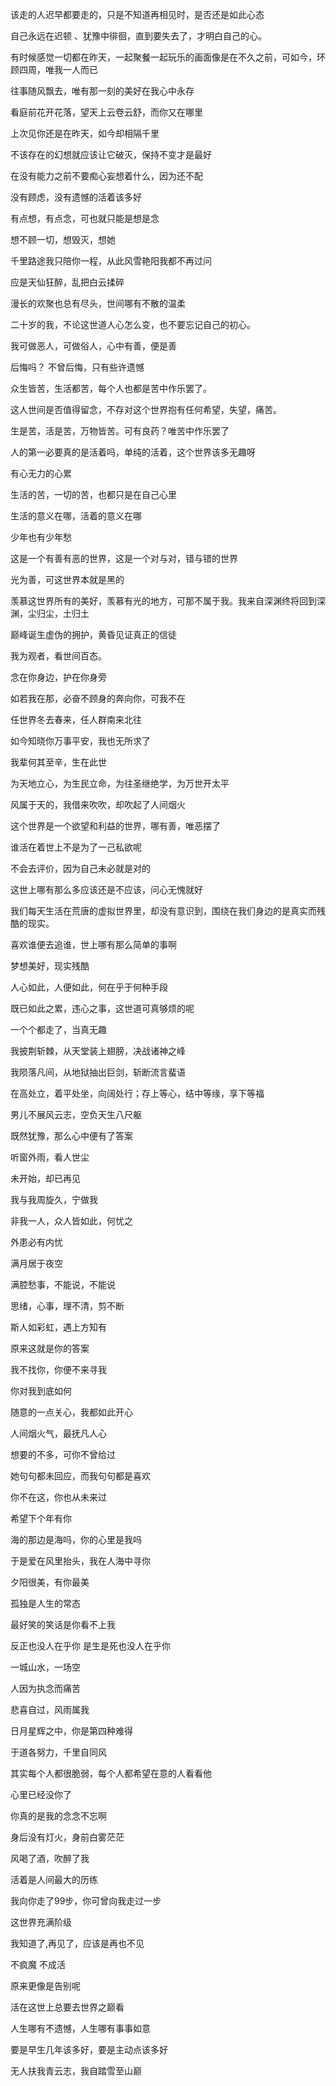 该走的人迟早都要走的，只是不知道再相见时，是否还是如此心态

自己永远在迟顿 、犹豫中徘徊，直到要失去了，才明白自己的心。

有时候感觉一切都在昨天，一起聚餐一起玩乐的画面像是在不久之前，可如今，环顾四周，唯我一人而已

往事随风飘去，唯有那一刻的美好在我心中永存

看庭前花开花落，望天上云卷云舒，而你又在哪里

上次见你还是在昨天，如今却相隔千里

不该存在的幻想就应该让它破灭，保持不变才是最好

在没有能力之前不要痴心妄想着什么，因为还不配

没有顾虑，没有遗憾的活着该多好

有点想，有点念，可也就只能是想是念

想不顾一切，想毁灭，想她

千里路途我只陪你一程，从此风雪艳阳我都不再过问

应是天仙狂醉，乱把白云揉碎

漫长的欢聚也总有尽头，世间哪有不散的温柔

二十岁的我，不论这世道人心怎么变，也不要忘记自己的初心。

我可做恶人，可做俗人，心中有善，便是善

后悔吗？ 不曾后悔，只有些许遗憾

众生皆苦，生活都苦，每个人也都是苦中作乐罢了。

这人世间是否值得留念，不存对这个世界抱有任何希望，失望，痛苦。

生是苦，活是苦，万物皆苦。可有良药？唯苦中作乐罢了

人的第一必要真的是活着吗，单纯的活着，这个世界该多无趣呀

有心无力的心累

生活的苦，一切的苦，也都只是在自己心里

生活的意义在哪，活着的意义在哪

少年也有少年愁

这是一个有善有恶的世界，这是一个对与对，错与错的世界

光为善，可这世界本就是黑的

羡慕这世界所有的美好，羡慕有光的地方，可那不属于我。我来自深渊终将回到深渊，尘归尘，土归土

巅峰诞生虚伪的拥护，黄昏见证真正的信徒

我为观者，看世间百态。

念在你身边，护在你身旁

如若我在那，必奋不顾身的奔向你，可我不在

任世界冬去春来，任人群南来北往

如今知晓你万事平安，我也无所求了

我辈何其至辛，生在此世

为天地立心，为生民立命，为往圣继绝学，为万世开太平

风属于天的，我借来吹吹，却吹起了人间烟火

这个世界是一个欲望和利益的世界，哪有善，唯恶摆了

谁活在着世上不是为了一己私欲呢

不会去评价，因为自己未必就是对的

这世上哪有那么多应该还是不应该，问心无愧就好

我们每天生活在荒唐的虚拟世界里，却没有意识到，围绕在我们身边的是真实而残酷的现实。

喜欢谁便去追谁，世上哪有那么简单的事啊

梦想美好，现实残酷

人心如此，人便如此，何在乎于何种手段

既已如此之累，违心之事，这世道可真够烦的呢

一个个都走了，当真无趣

我披荆斩棘，从天堂装上翅膀，决战诸神之峰

我陨落凡间，从地狱抽出巨剑，斩断流言蜚语

在高处立，着平处坐，向阔处行；存上等心，结中等缘，享下等福

男儿不展风云志，空负天生八尺躯

既然犹豫，那么心中便有了答案

听窗外雨，看人世尘

未开始，却已再见

我与我周旋久，宁做我

非我一人，众人皆如此，何忧之

外患必有内忧

满月居于夜空

满腔愁事，不能说，不能说

思绪，心事，理不清，剪不断

斯人如彩虹，遇上方知有

原来这就是你的答案

我不找你，你便不来寻我

你对我到底如何

随意的一点关心，我都如此开心

人间烟火气，最抚凡人心

想要的不多，可你不曾给过

她句句都未回应，而我句句都是喜欢

你不在这，你也从未来过

希望下个年有你

海的那边是海吗，你的心里是我吗

于是爱在风里抬头，我在人海中寻你

夕阳很美，有你最美

孤独是人生的常态

最好笑的笑话是你看不上我

反正也没人在乎你 是生是死也没人在乎你

一城山水，一场空

人因为执念而痛苦

悲喜自过，风雨属我

日月星辉之中，你是第四种难得

于道各努力，千里自同风

其实每个人都很脆弱，每个人都希望在意的人看看他

心里已经没你了

你真的是我的念念不忘啊

身后没有灯火，身前白雾茫茫

风喝了酒，吹醉了我

活着是人间最大的历练

我向你走了99步，你可曾向我走过一步

这世界充满阶级

我知道了,再见了，应该是再也不见

不疯魔 不成活

原来更像是告别呢

活在这世上总要去世界之巅看

人生哪有不遗憾，人生哪有事事如意

要是早生几年该多好，要是主动点该多好

无人扶我青云志，我自踏雪至山巅
